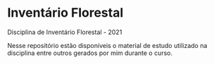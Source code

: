 # Inventário Florestal
Disciplina de Inventário Florestal - 2021

Nesse repositório estão disponíveis o material de estudo utilizado na disciplina entre outros gerados por mim durante o curso. 
